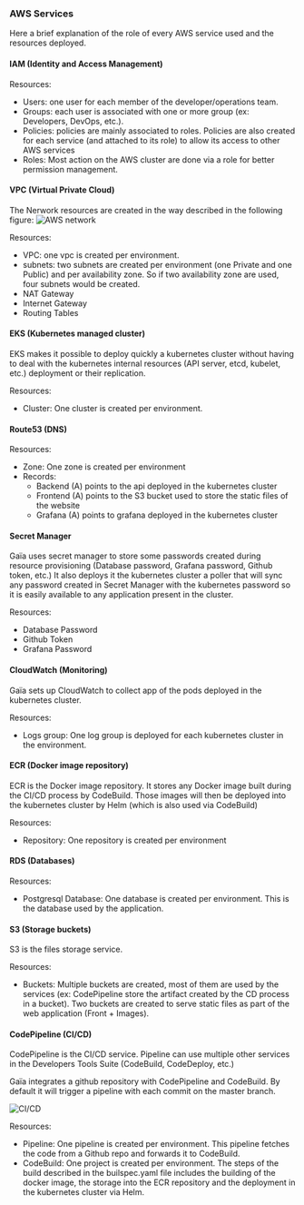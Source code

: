 ### AWS Services

Here a brief explanation of the role of every AWS service used and the resources deployed.

#### IAM (Identity and Access Management)

Resources:
- Users: one user for each member of the developer/operations team.
- Groups: each user is associated with one or more group (ex: Developers, DevOps, etc.).
- Policies: policies are mainly associated to roles. Policies are also created for each service (and attached to its role) to allow its access to other AWS services
- Roles: Most action on the AWS cluster are done via a role for better permission management.

#### VPC (Virtual Private Cloud)

The Nerwork resources are created in the way described in the following figure:
![AWS network](images/gaia_aws_network.png)

Resources:
- VPC: one vpc is created per environment.
- subnets: two subnets are created per environment (one Private and one Public) and per availability zone. So if two availability zone are used, four subnets would be created.
- NAT Gateway
- Internet Gateway
- Routing Tables

#### EKS (Kubernetes managed cluster)

EKS makes it possible to deploy quickly a kubernetes cluster without having to deal with the kubernetes internal resources (API server, etcd, kubelet, etc.) deployment or their replication.

Resources:
- Cluster: One cluster is created per environment.

#### Route53 (DNS)

Resources:
- Zone: One zone is created per environment
- Records:
	- Backend (A) points to the api deployed in the kubernetes cluster
	- Frontend (A) points to the S3 bucket used to store the static files of the website
	- Grafana (A) points to grafana deployed in the kubernetes cluster


#### Secret Manager

Gaïa uses secret manager to store some passwords created during resource provisioning (Database password, Grafana password, Github token, etc.)
It also deploys it the kubernetes cluster a poller that will sync any password created in Secret Manager with the kubernetes password so it is easily available to any application present in the cluster.

Resources:
- Database Password
- Github Token
- Grafana Password

#### CloudWatch (Monitoring)

Gaïa sets up CloudWatch to collect app of the pods deployed in the kubernetes cluster.

Resources:
- Logs group: One log group is deployed for each kubernetes cluster in the environment.

#### ECR (Docker image repository)

ECR is the Docker image repository.
It stores any Docker image built during the CI/CD process by CodeBuild. 
Those images will then be deployed into the kubernetes cluster by Helm (which is also used via CodeBuild)

Resources:
- Repository: One repository is created per environment

#### RDS (Databases)

Resources:
- Postgresql Database: One database is created per environment. This is the database used by the application.

#### S3 (Storage buckets)

S3 is the files storage service.

Resources:
- Buckets: Multiple buckets are created, most of them are used by the services (ex: CodePipeline store the artifact created by the CD process in a bucket). 
	Two buckets are created to serve static files as part of the web application (Front + Images).

#### CodePipeline (CI/CD)

CodePipeline is the CI/CD service. Pipeline can use multiple other services in the Developers Tools Suite (CodeBuild, CodeDeploy, etc.)

Gaïa integrates a github repository with CodePipeline and CodeBuild.
By default it will trigger a pipeline with each commit on the master branch.

![CI/CD](images/gaia_aws_pipeline.png)

Resources:
- Pipeline: One pipeline is created per environment. This pipeline fetches the code from a Github repo and forwards it to CodeBuild.
- CodeBuild: One project is created per environment. The steps of the build described in the builspec.yaml file includes the building of the docker image, the storage into the ECR repository and the deployment in the kubernetes cluster via Helm.